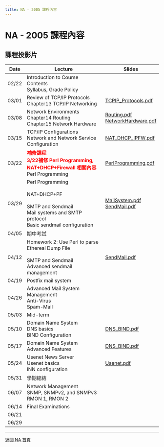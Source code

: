 ```yaml
---
title: NA - 2005 課程內容
---
```


# NA - 2005 課程內容

## 課程投影片

| Date  | Lecture | Slides |
| ----- | ------- | ------ |
| 02/22 | Introduction to Course Contents<br>Syllabus, Grade Policy |  |
| 03/01 | Review of TCP/IP Protocols<br>Chapter13 TCP/IP Networking | [TCPIP_Protocols.pdf](/assets/na/2005/TCPIP_Protocols.pdf) |
| 03/08 | Network Environments<br>Chapter14 Routing<br>Chapter15 Network Hardware | [Routing.pdf](/assets/na/2005/Routing.pdf)<br>[NetworkHardware.pdf](/assets/na/2005/NetworkHardware.pdf) |
| 03/15 | TCP/IP Configurations<br>Network and Network Service Configuration | [NAT_DHCP_IPFW.pdf](/assets/na/2005/NAT_DHCP_IPFW.pdf) |
| 03/22 | <font color=red><b>補修課程<br>3/22補修 Perl Programming, NAT+DHCP+Firewall 相關內容</b></font><br>Perl Programming | [PerlProgramming.pdf](/assets/na/2005/PerlProgramming.pdf) |
| 03/29 | Perl Programming<br><br>NAT+DHCP+PF<br><br>SMTP and Sendmail<br>Mail systems and SMTP protocol<br>Basic sendmail configuration | [MailSystem.pdf](/assets/na/2005/MailSystem.pdf)<br>[SendMail.pdf](/assets/na/2005/SendMail.pdf) |
| 04/05 | 期中考試 |  |
| 04/12 | Homework 2: Use Perl to parse Ethereal Dump File<br><br>SMTP and Sendmail<br>Advanced sendmail management | [SendMail.pdf](/assets/na/2005/SendMail.pdf) |
| 04/19 | Postfix mail system |  |
| 04/26 | Advanced Mail System Management<br>Anti-Virus<br>Spam-Mail |  |
| 05/03 | Mid-term |  |
| 05/10 | Domain Name System<br>DNS basics<br>BIND Configuration | [DNS_BIND.pdf](/assets/na/2005/DNS_BIND.pdf) |
| 05/17 | Domain Name System<br>Advanced Features | [DNS_BIND.pdf](/assets/na/2005/DNS_BIND.pdf) |
| 05/24 | Usenet News Server<br>Usenet basics<br>INN configuration | [Usenet.pdf](/assets/na/2005/Usenet.pdf) |
| 05/31 | 學期總結 |  |
| 06/07 | Network Management<br>SNMP, SNMPv2, and SNMPv3<br>RMON 1, RMON 2 |  |
| 06/14 | Final Examinations |  |
| 06/21 |  |  |
| 06/29 |  |  |

---

[返回 NA 首頁](/na/)